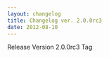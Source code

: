```yaml
---
layout: changelog
title: Changelog ver. 2.0.0rc3
date: 2012-08-10
---
```


Release Version 2.0.0rc3 Tag
